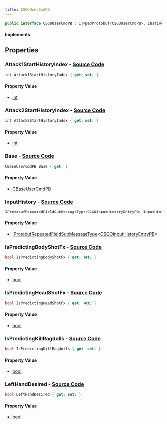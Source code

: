 ```yaml
---
title: CSGOUserCmdPB
---
```


```csharp
public interface CSGOUserCmdPB : ITypedProtobuf<CSGOUserCmdPB>, INativeHandle
```

#### Implements

## Properties

### **Attack1StartHistoryIndex** - [Source Code](https://github.com/swiftly-solution/swiftlys2/blob/main/managed/src/SwiftlyS2.Generated/Protobufs/Interfaces/CSGOUserCmdPB.cs#L19)

```csharp
int Attack1StartHistoryIndex { get; set; }
```

#### Property Value

- [int](https://learn.microsoft.com/dotnet/api/system.int32)

### **Attack2StartHistoryIndex** - [Source Code](https://github.com/swiftly-solution/swiftlys2/blob/main/managed/src/SwiftlyS2.Generated/Protobufs/Interfaces/CSGOUserCmdPB.cs#L22)

```csharp
int Attack2StartHistoryIndex { get; set; }
```

#### Property Value

- [int](https://learn.microsoft.com/dotnet/api/system.int32)

### **Base** - [Source Code](https://github.com/swiftly-solution/swiftlys2/blob/main/managed/src/SwiftlyS2.Generated/Protobufs/Interfaces/CSGOUserCmdPB.cs#L13)

```csharp
CBaseUserCmdPB Base { get; }
```

#### Property Value

- [CBaseUserCmdPB](/docs/api/shared/protobufdefinitions/cbaseusercmdpb)

### **InputHistory** - [Source Code](https://github.com/swiftly-solution/swiftlys2/blob/main/managed/src/SwiftlyS2.Generated/Protobufs/Interfaces/CSGOUserCmdPB.cs#L16)

```csharp
IProtobufRepeatedFieldSubMessageType<CSGOInputHistoryEntryPB> InputHistory { get; }
```

#### Property Value

- [IProtobufRepeatedFieldSubMessageType](/docs/api/shared/netmessages/iprotobufrepeatedfieldsubmessagetype-1)<[CSGOInputHistoryEntryPB](/docs/api/shared/protobufdefinitions/csgoinputhistoryentrypb)>

### **IsPredictingBodyShotFx** - [Source Code](https://github.com/swiftly-solution/swiftlys2/blob/main/managed/src/SwiftlyS2.Generated/Protobufs/Interfaces/CSGOUserCmdPB.cs#L28)

```csharp
bool IsPredictingBodyShotFx { get; set; }
```

#### Property Value

- [bool](https://learn.microsoft.com/dotnet/api/system.boolean)

### **IsPredictingHeadShotFx** - [Source Code](https://github.com/swiftly-solution/swiftlys2/blob/main/managed/src/SwiftlyS2.Generated/Protobufs/Interfaces/CSGOUserCmdPB.cs#L31)

```csharp
bool IsPredictingHeadShotFx { get; set; }
```

#### Property Value

- [bool](https://learn.microsoft.com/dotnet/api/system.boolean)

### **IsPredictingKillRagdolls** - [Source Code](https://github.com/swiftly-solution/swiftlys2/blob/main/managed/src/SwiftlyS2.Generated/Protobufs/Interfaces/CSGOUserCmdPB.cs#L34)

```csharp
bool IsPredictingKillRagdolls { get; set; }
```

#### Property Value

- [bool](https://learn.microsoft.com/dotnet/api/system.boolean)

### **LeftHandDesired** - [Source Code](https://github.com/swiftly-solution/swiftlys2/blob/main/managed/src/SwiftlyS2.Generated/Protobufs/Interfaces/CSGOUserCmdPB.cs#L25)

```csharp
bool LeftHandDesired { get; set; }
```

#### Property Value

- [bool](https://learn.microsoft.com/dotnet/api/system.boolean)

